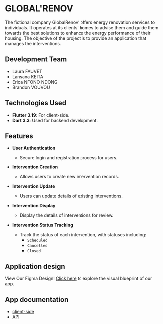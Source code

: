# GLOBAL'RENOV

The fictional company GlobalRenov’ offers energy renovation services to individuals. It operates at its clients' homes to advise them and guide them towards the best solutions to enhance the energy performance of their housing.
The objective of the project is to provide an application that manages the interventions.



## Development Team

* Laura FAUVET
* Lansana KEITA
* Erica NFONO NDONG
* Brandon VOUVOU

## Technologies Used
- **Flutter 3.19**: For client-side.
- **Dart 3.3**: Used for backend development.

## Features

- **User Authentication**
  - Secure login and registration process for users.

- **Intervention Creation**
  - Allows users to create new intervention records.

- **Intervention Update**
  - Users can update details of existing interventions.

- **Intervention Display**
  - Display the details of interventions for review.

- **Intervention Status Tracking**
  - Track the status of each intervention, with statuses including:
    - `Scheduled`
    - `Cancelled`
    - `Closed`

## Application design
View Our Figma Design! [Click here](https://www.figma.com/file/HLg5nhoug9jV8hKQQ1aMzx/Flutter?type=design&node-id=0%3A1&mode=design&t=M9ne8EXaKI4COWq0-1) to explore the visual blueprint of our app.


## App documentation
* [client-side](./global-renov-client/README.md)
* [API](./global-renov-api/README.md)

